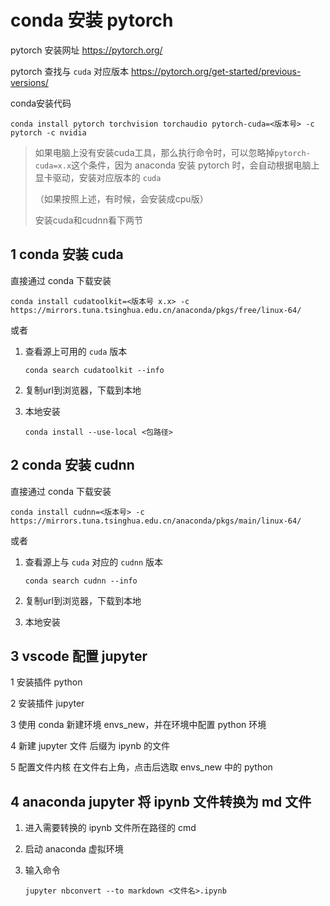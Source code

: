 # conda 安装 pytorch

pytorch 安装网址 <https://pytorch.org/>

pytorch 查找与 `cuda` 对应版本 <https://pytorch.org/get-started/previous-versions/>

conda安装代码

```shell
conda install pytorch torchvision torchaudio pytorch-cuda=<版本号> -c pytorch -c nvidia
```

> 如果电脑上没有安装cuda工具，那么执行命令时，可以忽略掉`pytorch-cuda=x.x`这个条件，因为 anaconda 安装 pytorch 时，会自动根据电脑上显卡驱动，安装对应版本的 `cuda`
>
> （如果按照上述，有时候，会安装成cpu版）
>
> 安装cuda和cudnn看下两节

## 1 conda 安装 cuda

直接通过 conda 下载安装

```shell
conda install cudatoolkit=<版本号 x.x> -c https://mirrors.tuna.tsinghua.edu.cn/anaconda/pkgs/free/linux-64/
```

或者

1. 查看源上可用的 `cuda` 版本

   ```shell
   conda search cudatoolkit --info
   ```

2. 复制url到浏览器，下载到本地

3. 本地安装

   ```shell
   conda install --use-local <包路径>
   ```

## 2 conda 安装 cudnn

直接通过 conda 下载安装

```shell
conda install cudnn=<版本号> -c https://mirrors.tuna.tsinghua.edu.cn/anaconda/pkgs/main/linux-64/
```

或者

1. 查看源上与 `cuda` 对应的 `cudnn` 版本

   ```shell
   conda search cudnn --info
   ```

2. 复制url到浏览器，下载到本地

3. 本地安装

## 3 vscode 配置 jupyter

1 安装插件 python

2 安装插件 jupyter

3 使用 conda 新建环境 envs_new，并在环境中配置 python 环境

4 新建 jupyter 文件
   后缀为 ipynb 的文件

5 配置文件内核
   在文件右上角，点击后选取 envs_new 中的 python

## 4 anaconda jupyter 将 ipynb 文件转换为 md 文件

   1. 进入需要转换的 ipynb 文件所在路径的 cmd
   2. 启动 anaconda 虚拟环境
   3. 输入命令

      ```shell
      jupyter nbconvert --to markdown <文件名>.ipynb
      ```
